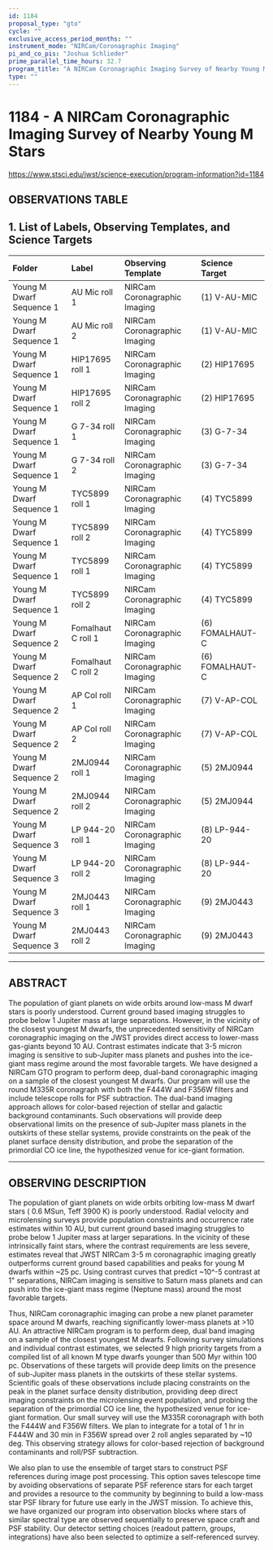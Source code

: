 ```yaml
---
id: 1184
proposal_type: "gto"
cycle: ""
exclusive_access_period_months: ""
instrument_mode: "NIRCam/Coronagraphic Imaging"
pi_and_co_pis: "Joshua Schlieder"
prime_parallel_time_hours: 32.7
program_title: "A NIRCam Coronagraphic Imaging Survey of Nearby Young M Stars"
type: ""
---
```

# 1184 - A NIRCam Coronagraphic Imaging Survey of Nearby Young M Stars
https://www.stsci.edu/jwst/science-execution/program-information?id=1184
## OBSERVATIONS TABLE
## 1. List of Labels, Observing Templates, and Science Targets

| Folder                     | Label                     | Observing Template                | Science Target          |
| :------------------------- | :------------------------ | :-------------------------------- | :---------------------- |
| Young M Dwarf Sequence 1   | AU Mic roll 1             | NIRCam Coronagraphic Imaging      | (1) V-AU-MIC            |
| Young M Dwarf Sequence 1   | AU Mic roll 2             | NIRCam Coronagraphic Imaging      | (1) V-AU-MIC            |
| Young M Dwarf Sequence 1   | HIP17695 roll 1           | NIRCam Coronagraphic Imaging      | (2) HIP17695            |
| Young M Dwarf Sequence 1   | HIP17695 roll 2           | NIRCam Coronagraphic Imaging      | (2) HIP17695            |
| Young M Dwarf Sequence 1   | G 7-34 roll 1             | NIRCam Coronagraphic Imaging      | (3) G-7-34              |
| Young M Dwarf Sequence 1   | G 7-34 roll 2             | NIRCam Coronagraphic Imaging      | (3) G-7-34              |
| Young M Dwarf Sequence 1   | TYC5899 roll 1            | NIRCam Coronagraphic Imaging      | (4) TYC5899             |
| Young M Dwarf Sequence 1   | TYC5899 roll 2            | NIRCam Coronagraphic Imaging      | (4) TYC5899             |
| Young M Dwarf Sequence 1   | TYC5899 roll 1            | NIRCam Coronagraphic Imaging      | (4) TYC5899             |
| Young M Dwarf Sequence 1   | TYC5899 roll 2            | NIRCam Coronagraphic Imaging      | (4) TYC5899             |
| Young M Dwarf Sequence 2   | Fomalhaut C roll 1        | NIRCam Coronagraphic Imaging      | (6) FOMALHAUT-C         |
| Young M Dwarf Sequence 2   | Fomalhaut C roll 2        | NIRCam Coronagraphic Imaging      | (6) FOMALHAUT-C         |
| Young M Dwarf Sequence 2   | AP Col roll 1             | NIRCam Coronagraphic Imaging      | (7) V-AP-COL            |
| Young M Dwarf Sequence 2   | AP Col roll 2             | NIRCam Coronagraphic Imaging      | (7) V-AP-COL            |
| Young M Dwarf Sequence 2   | 2MJ0944 roll 1            | NIRCam Coronagraphic Imaging      | (5) 2MJ0944             |
| Young M Dwarf Sequence 2   | 2MJ0944 roll 2            | NIRCam Coronagraphic Imaging      | (5) 2MJ0944             |
| Young M Dwarf Sequence 3   | LP 944-20 roll 1          | NIRCam Coronagraphic Imaging      | (8) LP-944-20           |
| Young M Dwarf Sequence 3   | LP 944-20 roll 2          | NIRCam Coronagraphic Imaging      | (8) LP-944-20           |
| Young M Dwarf Sequence 3   | 2MJ0443 roll 1            | NIRCam Coronagraphic Imaging      | (9) 2MJ0443             |
| Young M Dwarf Sequence 3   | 2MJ0443 roll 2            | NIRCam Coronagraphic Imaging      | (9) 2MJ0443             |

---

## ABSTRACT

The population of giant planets on wide orbits around low-mass M dwarf stars is poorly understood. Current ground based imaging struggles to probe below 1 Jupiter mass at large separations. However, in the vicinity of the closest youngest M dwarfs, the unprecedented sensitivity of NIRCam coronagraphic imaging on the JWST provides direct access to lower-mass gas-giants beyond 10 AU. Contrast estimates indicate that 3-5 micron imaging is sensitive to sub-Jupiter mass planets and pushes into the ice-giant mass regime around the most favorable targets. We have designed a NIRCam GTO program to perform deep, dual-band coronagraphic imaging on a sample of the closest youngest M dwarfs. Our program will use the round M335R coronagraph with both the F444W and F356W filters and include telescope rolls for PSF subtraction. The dual-band imaging approach allows for color-based rejection of stellar and galactic background contaminants. Such observations will provide deep observational limits on the presence of sub-Jupiter mass planets in the outskirts of these stellar systems, provide constraints on the peak of the planet surface density distribution, and probe the separation of the primordial CO ice line, the hypothesized venue for ice-giant formation.

---

## OBSERVING DESCRIPTION

The population of giant planets on wide orbits orbiting low-mass M dwarf stars ( 0.6 MSun, Teff 3900 K) is poorly understood. Radial velocity and microlensing surveys provide population constraints and occurrence rate estimates within 10 AU, but current ground based imaging struggles to probe below 1 Jupiter mass at larger separations. In the vicinity of these intrinsically faint stars, where the contrast requirements are less severe, estimates reveal that JWST NIRCam 3-5 m coronagraphic imaging greatly outperforms current ground based capabilities and peaks for young M dwarfs within ~25 pc. Using contrast curves that predict ~10^-5 contrast at 1" separations, NIRCam imaging is sensitive to Saturn mass planets and can push into the ice-giant mass regime (Neptune mass) around the most favorable targets.

Thus, NIRCam coronagraphic imaging can probe a new planet parameter space around M dwarfs, reaching significantly lower-mass planets at >10 AU. An attractive NIRCam program is to perform deep, dual band imaging on a sample of the closest youngest M dwarfs. Following survey simulations and individual contrast estimates, we selected 9 high priority targets from a compiled list of all known M type dwarfs younger than 500 Myr within 100 pc. Observations of these targets will provide deep limits on the presence of sub-Jupiter mass planets in the outskirts of these stellar systems. Scientific goals of these observations include placing constraints on the peak in the planet surface density distribution, providing deep direct imaging constraints on the microlensing event population, and probing the separation of the primordial CO ice line, the hypothesized venue for ice-giant formation. Our small survey will use the M335R coronagraph with both the F444W and F356W filters. We plan to integrate for a total of 1 hr in F444W and 30 min in F356W spread over 2 roll angles separated by ~10 deg. This observing strategy allows for color-based rejection of background contaminants and roll/PSF subtraction.

We also plan to use the ensemble of target stars to construct PSF references during image post processing. This option saves telescope time by avoiding observations of separate PSF reference stars for each target and provides a resource to the community by beginning to build a low-mass star PSF library for future use early in the JWST mission. To achieve this, we have organized our program into observation blocks where stars of similar spectral type are observed sequentially to preserve space craft and PSF stability. Our detector setting choices (readout pattern, groups, integrations) have also been selected to optimize a self-referenced survey.